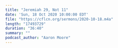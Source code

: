```yaml
---
title: "Jeremiah 29, Not 11"
date: 'Sun, 18 Oct 2020 10:00:00 EDT'
file: "https://cflcn.org/sermons/2020-10-18.m4a"
length: "17493729"
duration: "36:40"
summary: ""
podcast_author: "Aaron Moore"
---
```

